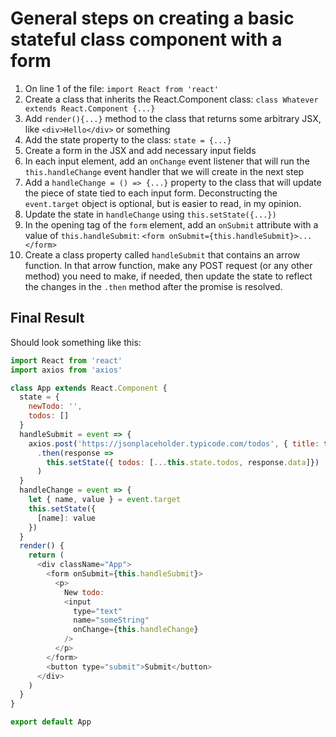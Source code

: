 # General steps on creating a basic stateful class component with a form

1. On line 1 of the file: `import React from 'react'`
1. Create a class that inherits the React.Component class: `class Whatever extends React.Component {...}`
1. Add `render(){...}` method to the class that returns some arbitrary JSX, like `<div>Hello</div>` or something
1. Add the state property to the class: `state = {...}`
1. Create a form in the JSX and add necessary input fields
1. In each input element, add an `onChange` event listener that will run the `this.handleChange` event handler that we will create in the next step
1. Add a `handleChange = () => {...}` property to the class that will update the piece of state tied to each input form. Deconstructing the `event.target` object is optional, but is easier to read, in my opinion.
1. Update the state in `handleChange` using `this.setState({...})`
1. In the opening tag of the `form` element, add an `onSubmit` attribute with a value of `this.handleSubmit`: `<form onSubmit={this.handleSubmit}>...</form>`
1. Create a class property called `handleSubmit` that contains an arrow function. In that arrow function, make any POST request (or any other method) you need to make, if needed, then update the state to reflect the changes in the `.then` method after the promise is resolved.

## Final Result

Should look something like this:

```js
import React from 'react'
import axios from 'axios'

class App extends React.Component {
  state = {
    newTodo: '',
    todos: []
  }
  handleSubmit = event => {
    axios.post('https://jsonplaceholder.typicode.com/todos', { title: this.state.newTodo })
      .then(response =>
        this.setState({ todos: [...this.state.todos, response.data]})
      )
  }
  handleChange = event => {
    let { name, value } = event.target
    this.setState({
      [name]: value
    })
  }
  render() {
    return (
      <div className="App">
        <form onSubmit={this.handleSubmit}>
          <p>
            New todo:
            <input
              type="text"
              name="someString"
              onChange={this.handleChange}
            />
          </p>
        </form>
        <button type="submit">Submit</button>
      </div>
    )
  }
}

export default App
```
